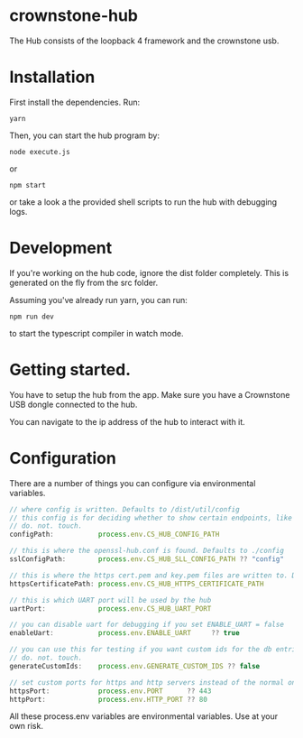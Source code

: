 # crownstone-hub

The Hub consists of the loopback 4 framework and the crownstone usb.


# Installation

First install the dependencies. Run:

```
yarn
```

Then, you can start the hub program by:

```
node execute.js
```

or

```
npm start
```

or take a look a the provided shell scripts to run the hub with debugging logs.

# Development

If you're working on the hub code, ignore the dist folder completely. This is generated on the fly from the src folder.

Assuming you've already run yarn, you can run:

```
npm run dev
```

to start the typescript compiler in watch mode.



# Getting started.

You have to setup the hub from the app. Make sure you have a Crownstone USB dongle connected to the hub.

You can navigate to the ip address of the hub to interact with it.

# Configuration

There are a number of things you can configure via environmental variables.
```js
// where config is written. Defaults to /dist/util/config
// this config is for deciding whether to show certain endpoints, like logging.
// do. not. touch.
configPath:           process.env.CS_HUB_CONFIG_PATH

// this is where the openssl-hub.conf is found. Defaults to ./config
sslConfigPath:        process.env.CS_HUB_SLL_CONFIG_PATH ?? "config"

// this is where the https cert.pem and key.pem files are written to. Defaults to ./config/https
httpsCertificatePath: process.env.CS_HUB_HTTPS_CERTIFICATE_PATH

// this is which UART port will be used by the hub
uartPort:             process.env.CS_HUB_UART_PORT

// you can disable uart for debugging if you set ENABLE_UART = false
enableUart:           process.env.ENABLE_UART     ?? true

// you can use this for testing if you want custom ids for the db entries.
// do. not. touch.
generateCustomIds:    process.env.GENERATE_CUSTOM_IDS ?? false

// set custom ports for https and http servers instead of the normal ones.
httpsPort:            process.env.PORT      ?? 443
httpPort:             process.env.HTTP_PORT ?? 80
```
All these process.env variables are environmental variables. Use at your own risk.


